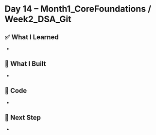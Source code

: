 # Day 14 – Month1_CoreFoundations / Week2_DSA_Git

## ✅ What I Learned
- 

## 🔨 What I Built
- 

## 📂 Code
- 

## 🎯 Next Step
- 
